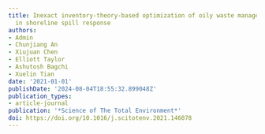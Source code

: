```yaml
---
title: Inexact inventory-theory-based optimization of oily waste management system
  in shoreline spill response
authors:
- Admin
- Chunjiang An
- Xiujuan Chen
- Elliott Taylor
- Ashutosh Bagchi
- Xuelin Tian
date: '2021-01-01'
publishDate: '2024-08-04T18:55:32.899048Z'
publication_types:
- article-journal
publication: '*Science of The Total Environment*'
doi: https://doi.org/10.1016/j.scitotenv.2021.146078
---
```

